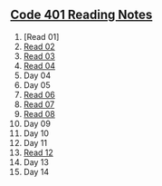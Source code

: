 ## [**Code 401 Reading Notes**](/401/401homepage.md)
  1. [Read 01]
  2. [Read 02](/401/read-02.md)
  3. [Read 03](/401/read-03.md)
  4. [Read 04](/401/read-04.md)
  5. Day 04
  6. Day 05
  7. [Read 06](/401/read-06.md)
  8. [Read 07](/401/read-07.md)
  9. [Read 08](/401/read-08.md)
  10. Day 09
  11. Day 10
  12. Day 11
  13. [Read 12](/401/read-12.md)
  14. Day 13
  15. Day 14
<!-- DrP E-Sign Up, Up, Down, Down, Left, Right, Left, Right, B, A, Start -->
